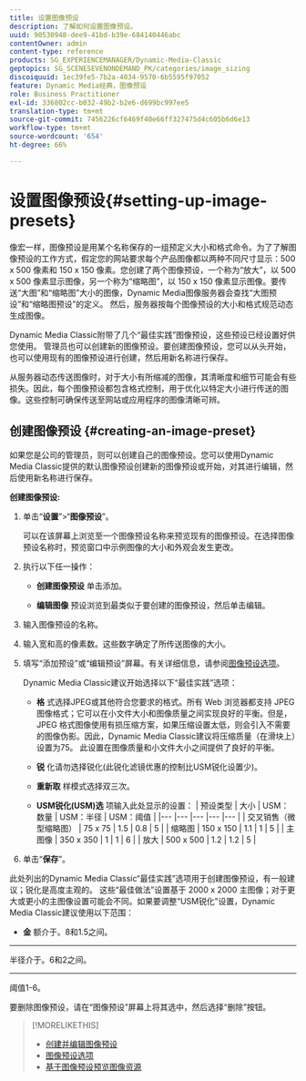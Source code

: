 ```yaml
---
title: 设置图像预设
description: 了解如何设置图像预设。
uuid: 90530948-dee9-41bd-b39e-684140446abc
contentOwner: admin
content-type: reference
products: SG_EXPERIENCEMANAGER/Dynamic-Media-Classic
geptopics: SG_SCENESEVENONDEMAND_PK/categories/image_sizing
discoiquuid: 1ec39fe5-7b2a-4034-9570-6b5595f97052
feature: Dynamic Media经典，图像预设
role: Business Practitioner
exl-id: 336802cc-b032-49b2-b2e6-d699bc997ee5
translation-type: tm+mt
source-git-commit: 7456226cf6469f40e66ff327475d4c605b6d6e13
workflow-type: tm+mt
source-wordcount: '654'
ht-degree: 66%

---
```


# 设置图像预设{#setting-up-image-presets}

像宏一样，图像预设是用某个名称保存的一组预定义大小和格式命令。为了了解图像预设的工作方式，假定您的网站要求每个产品图像都以两种不同尺寸显示：500 x 500 像素和 150 x 150 像素。您创建了两个图像预设，一个称为“放大”，以 500 x 500 像素显示图像，另一个称为“缩略图”，以 150 x 150 像素显示图像。要传送“大图”和“缩略图”大小的图像，Dynamic Media图像服务器会查找“大图预设”和“缩略图预设”的定义。 然后，服务器按每个图像预设的大小和格式规范动态生成图像。

Dynamic Media Classic附带了几个“最佳实践”图像预设，这些预设已经设置好供您使用。 管理员也可以创建新的图像预设。要创建图像预设，您可以从头开始，也可以使用现有的图像预设进行创建，然后用新名称进行保存。

从服务器动态传送图像时，对于大小有所缩减的图像，其清晰度和细节可能会有些损失。因此，每个图像预设都包含格式控制，用于优化以特定大小进行传送的图像。这些控制可确保传送至网站或应用程序的图像清晰可辨。

## 创建图像预设 {#creating-an-image-preset}

如果您是公司的管理员，则可以创建自己的图像预设。您可以使用Dynamic Media Classic提供的默认图像预设创建新的图像预设或开始，对其进行编辑，然后使用新名称进行保存。

**创建图像预设:**

1. 单击“**设置**”>“**图像预设**”。

   可以在该屏幕上浏览至一个图像预设名称来预览现有的图像预设。在选择图像预设名称时，预览窗口中示例图像的大小和外观会发生更改。

1. 执行以下任一操作：

   * **创建图像预设**
单击添加。

   * **编辑图像**
预设浏览到最类似于要创建的图像预设，然后单击编辑。

1. 输入图像预设的名称。
1. 输入宽和高的像素数。这些数字确定了所传送图像的大小。
1. 填写“添加预设”或“编辑预设”屏幕。有关详细信息，请参阅[图像预设选项](application-setup.md#image_preset_options)。

   Dynamic Media Classic建议开始选择以下“最佳实践”选项：

   * **格**
式选择JPEG或其他符合您要求的格式。所有 Web 浏览器都支持 JPEG 图像格式；它可以在小文件大小和图像质量之间实现良好的平衡。但是，JPEG 格式图像使用有损压缩方案，如果压缩设置太低，则会引入不需要的图像伪影。因此，Dynamic Media Classic建议将压缩质量（在滑块上）设置为75。 此设置在图像质量和小文件大小之间提供了良好的平衡。

   * **锐**
化请勿选择锐化(此锐化滤镜优惠的控制比USM锐化设置少)。

   * **重新取**
样模式选择双三次。

   * **USM锐化(USM)选**
项输入此处显示的设置：
   | 预设类型 | 大小 | USM：数量 | USM：半径 | USM：阈值 |
   |--- |--- |--- |--- |--- |
   | 交叉销售（微型缩略图） | 75 x 75 | 1.5 | 0.8 | 5 |
   | 缩略图 | 150 x 150 | 1.1 | 1 | 5 |
   | 主图像 | 350 x 350 | 1 | 1 | 6 |
   | 放大 | 500 x 500 | 1.2 | 1.2 | 5 |

1. 单击“**保存**”。

此处列出的Dynamic Media Classic“最佳实践”选项用于创建图像预设，有一般建议；锐化是高度主观的。 这些“最佳做法”设置基于 2000 x 2000 主图像；对于更大或更小的主图像设置可能会不同。如果要调整“USM锐化”设置，Dynamic Media Classic建议使用以下范围：

* **金**
额介于。8和1.5之间。

* ****
半径介于。6和2之间。

* ****
阈值1-6。

要删除图像预设，请在“图像预设”屏幕上将其选中，然后选择“删除”按钮。

>[!MORELIKETHIS]
>
>* [创建并编辑图像预设](application-setup.md#creating_and_editing_image_presets)
>* [图像预设选项](application-setup.md#image_preset_options)
>* [基于图像预设预览图像资源](previewing-asset.md#previewing_an_image_asset_based_on_its_image_preset)

